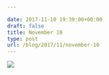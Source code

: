 ```yaml
---

date: 2017-11-10 19:39:00+00:00
draft: false
title: November 10
type: post
url: /blog/2017/11/november-10
---
```




  
![](/images/2017-11-10-201711november-10/IMG_2725.jpg)

  


